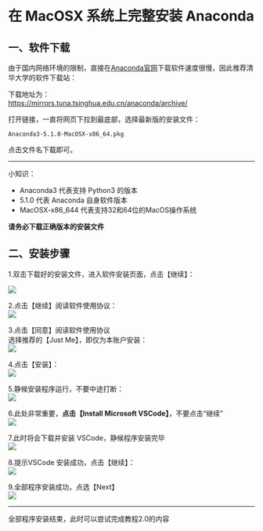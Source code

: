# 在 MacOSX 系统上完整安装 Anaconda

## 一、软件下载

由于国内网络环境的限制，直接在[Anaconda官网](https://www.anaconda.com/download/)下载软件速度很慢，因此推荐清华大学的软件下载站：

下载地址为：  
[https://mirrors.tuna.tsinghua.edu.cn/anaconda/archive/      
](https://mirrors.tuna.tsinghua.edu.cn/anaconda/archive/)

打开链接，一直将网页下拉到最底部，选择最新版的安装文件：

```
Anaconda3-5.1.0-MacOSX-x86_64.pkg
```

点击文件名下载即可。

---

小知识：

* Anaconda3 代表支持 Python3 的版本
* 5.1.0 代表 Anaconda 自身软件版本
* MacOSX-x86\_644 代表支持32和64位的MacOS操作系统

**请务必下载正确版本的安装文件**

## 二、安装步骤

1.双击下载好的安装文件，进入软件安装页面，点击【继续】：

![](http://o6nu63qnj.bkt.clouddn.com/pymacp1.png)

2.点击【继续】阅读软件使用协议：  
![](http://o6nu63qnj.bkt.clouddn.com/pymacp2.png)

3.点击【同意】阅读软件使用协议  
选择推荐的【Just Me】，即仅为本账户安装：  
![](http://o6nu63qnj.bkt.clouddn.com/pymacp3.png)

4.点击【安装】：  
![](http://o6nu63qnj.bkt.clouddn.com/pymacp4.png)

5.静候安装程序运行，不要中途打断：  
![](http://o6nu63qnj.bkt.clouddn.com/pymacp5.png)

6.此处非常重要，**点击【Install Microsoft VSCode】**，不要点击“继续”  
![](http://o6nu63qnj.bkt.clouddn.com/pymacp6.png)

7.此时将会下载并安装 VSCode，静候程序安装完毕  
![](http://o6nu63qnj.bkt.clouddn.com/pymacp7.png)

8.提示VSCode 安装成功，点击【继续】：  
![](http://o6nu63qnj.bkt.clouddn.com/pymacp8.png)

9.全部程序安装成功，点选【Next】  
![](http://o6nu63qnj.bkt.clouddn.com/pymacp9.png)

---

全部程序安装结束，此时可以尝试完成教程2.0的内容


